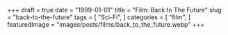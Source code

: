 +++
draft = true
date = "1999-01-01"
title = "Film: Back to The Future"
slug = "back-to-the-future"
tags = [
    "Sci-Fi",
]
categories = [
    "film",
]
featuredImage = "images/posts/films/back_to_the_future.webp"
+++

